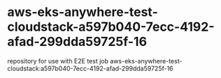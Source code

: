 # aws-eks-anywhere-test-cloudstack-a597b040-7ecc-4192-afad-299dda59725f-16
repository for use with E2E test job aws-eks-anywhere-test-cloudstack:a597b040-7ecc-4192-afad-299dda59725f-16
